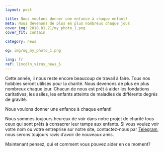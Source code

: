 ```yaml
---
layout: post

title: Nous voulons donner une enfance à chaque enfant!
meta: Nous devenons de plus en plus nombreux chaque jour.
cover_img: 2018.01.21/my_photo_1.png
cover_fit: contain

category: news

og: img/og_my_photo_1.png

lang: fr
ref: lincoln_virus_news_5
---
```


Cette année, il nous reste encore beaucoup de travail à faire.
Tous nos hobbies seront utilisés pour la charité.
Nous devenons de plus en plus nombreux chaque jour.
Chacun de nous est prêt à aider les fondations caritatives, les  asiles, les enfants atteints de maladies de différents degrés de gravité.

Nous voulons donner une enfance à chaque enfant!

Nous sommes toujours heureux de voir dans notre projet de charité tous ceux qui sont prêts à consacrer leur temps aux enfants.
Si vous voulez voir votre nom ou votre entreprise sur notre site, contactez-nous par <a href="https://t.me/chutkoy" target="_blank">Telegram</a>, nous serons toujours ravis d’avoir de nouveaux amis.

Maintenant pensez, qui et comment vous pouvez aider en ce moment?
